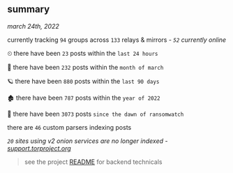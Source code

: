 
## summary
_march 24th, 2022_

currently tracking `94` groups across `133` relays & mirrors - _`52` currently online_

⏲ there have been `23` posts within the `last 24 hours`

🦈 there have been `232` posts within the `month of march`

🪐 there have been `880` posts within the `last 90 days`

🏚 there have been `787` posts within the `year of 2022`

🦕 there have been `3073` posts `since the dawn of ransomwatch`

there are `46` custom parsers indexing posts

_`20` sites using v2 onion services are no longer indexed - [support.torproject.org](https://support.torproject.org/onionservices/v2-deprecation/)_

> see the project [README](https://github.com/thetanz/ransomwatch#ransomwatch--) for backend technicals
